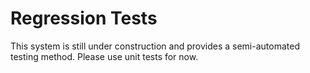 Regression Tests
================

This system is still under construction and provides a semi-automated testing method. Please use unit tests for now.